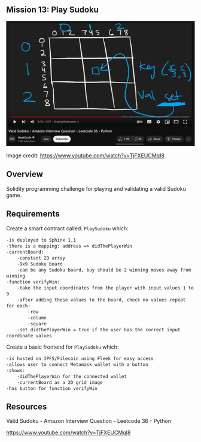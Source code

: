 ## Mission 13: Play Sudoku

<img src="images/validSudoku.png" alt="validSudoku"/>

Image credit: https://www.youtube.com/watch?v=TjFXEUCMqI8

## Overview

Solidity programming challenge for
playing and validating a valid Sudoku game.

## Requirements

Create a smart contract called: ```PlaySudoku``` which:

    -is deployed to Sphinx 1.1
    -there is a mapping: address => didThePlayerWin
    -currentBoard:
        -constant 2D array
        -9x9 Sudoku board
        -can be any Sudoku board, buy should be 2 winning moves away from winning
    -function verifyWin:
        -take the input coordinates from the player with input values 1 to 9
        -after adding these values to the board, check no values repeat for each:
            -row
            -column
            -square
        -set didThePlayerWin = true if the user has the correct input coordinate values

Create a basic frontend for ```PlaySudoku``` which:

    -is hosted on IPFS/Filecoin using Fleek for easy access
    -allows user to connect Metamask wallet with a button
    -shows: 
        -didThePlayerWin for the connected wallet
        -currentBoard as a 2D grid image
    -has button for function verifyWin

## Resources

Valid Sudoku - Amazon Interview Question - Leetcode 36 - Python 

https://www.youtube.com/watch?v=TjFXEUCMqI8